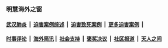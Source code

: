 
### 明慧海外之窗

####  [武汉肺炎](indexes/365.md?t=02131901) &nbsp;|&nbsp;  [迫害案例综述](indexes/328.md?t=02131901) &nbsp;|&nbsp; [迫害致死案例](indexes/277.md?t=02131901)  &nbsp;|&nbsp; [更多迫害案例](indexes/81.md?t=02131901)  &nbsp;|&nbsp; 
####  [时事评论](indexes/19.md?t=02131901) &nbsp;|&nbsp; [海外简讯](indexes/245.md?t=02131901)&nbsp;|&nbsp;  [社会支持](indexes/140.md?t=02131901) &nbsp;|&nbsp; [褒奖决议](indexes/282.md?t=02131901) &nbsp;|&nbsp; [社区报道](indexes/91.md?t=02131901)  &nbsp;|&nbsp; [天人之间](indexes/78.md?t=02131901) 

